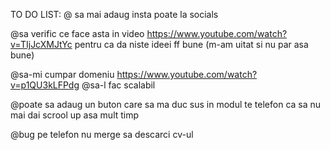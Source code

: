 TO DO LIST:
@ sa mai adaug insta poate la socials

@sa verific ce face asta in video https://www.youtube.com/watch?v=TIjJcXMJtYc pentru ca da niste ideei ff bune (m-am uitat si nu par asa bune)

@sa-mi cumpar domeniu https://www.youtube.com/watch?v=p1QU3kLFPdg
@sa-l fac scalabil

@poate sa adaug un buton care sa ma duc sus in modul te telefon ca
sa nu mai dai scrool up asa mult timp

@bug pe telefon nu merge sa descarci cv-ul
